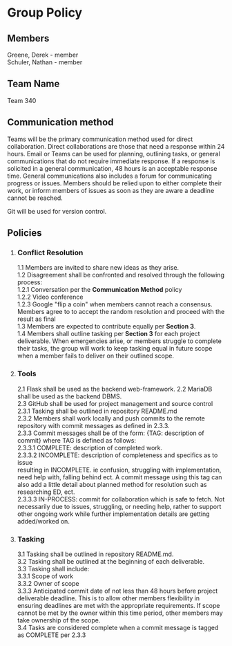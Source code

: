 # Group Policy
## Members

Greene, Derek - member  
Schuler, Nathan - member

## Team Name

Team 340

## Communication method

Teams will be the primary communication method used for direct collaboration. 
Direct collaborations are those that need a response within 24 hours. Email or 
Teams can be used for planning, outlining tasks, or general communications that 
do not require immediate response.  If a response is solicited in a general 
communication, 48 hours is an acceptable response time. General communications 
also includes a forum for communicating progress or issues.  Members should be 
relied upon to either complete their work, or inform members of issues as soon 
as they are aware a deadline cannot be reached.

Git will be used for version control. 

## Policies

1. ### Conflict Resolution  

    1.1  Members are invited to share new ideas as they arise.  
    1.2  Disagreement shall be confronted and resolved through the following 
    process:  
        1.2.1  Conversation per the __Communication Method__ policy  
        1.2.2  Video conference  
        1.2.3  Google "flip a coin" when members cannot reach a consensus. 
        Members agree to to accept the random resolution and proceed with the 
        result as final  
    1.3 Members are expected to contribute equally per __Section 3__.  
    1.4 Members shall outline tasking per __Section 3__ for each project deliverable. 
    When emergencies arise, or members struggle to complete their tasks, the 
    group will work to keep tasking equal in future scope when a member fails to 
    deliver on their outlined scope.

2. ### Tools  

    2.1 Flask shall be used as the backend web-framework. 
    2.2 MariaDB shall be used as the backend DBMS.  
    2.3 GitHub shall be used for project management and source control  
        2.3.1 Tasking shall be outlined in repository README.md  
        2.3.2 Members shall work locally and push commits to the remote 
        repository with commit messages as defined in 2.3.3.  
        2.3.3 Commit messages shall be of the form: {TAG: description of commit} where TAG is defined as follows:  
        2.3.3.1 COMPLETE: description of completed work.  
        2.3.3.2 INCOMPLETE: description of completeness and specifics as to issue  
        resulting in INCOMPLETE. ie confusion, struggling with implementation, 
        need help with, falling behind ect. A commit message using this tag can 
        also add a little detail about planned method for resolution such as 
        researching ED, ect.  
        2.3.3.3 IN-PROCESS: commit for collaboration which is safe to fetch. 
        Not necessarily due to issues, struggling, or needing help, rather to 
        support other ongoing work while further implementation details are 
        getting added/worked on.

3. ### Tasking

    3.1 Tasking shall be outlined in repository README.md.  
    3.2 Tasking shall be outlined at the beginning of each deliverable.  
    3.3 Tasking shall include:  
    3.3.1 Scope of work  
    3.3.2 Owner of scope  
    3.3.3 Anticipated commit date of not less than 48 hours before project  
    deliverable deadline. This is to allow other members flexibility in ensuring 
    deadlines are met with the appropriate requirements. If scope cannot be met 
    by the owner within this time period, other members may take ownership of 
    the scope.  
    3.4 Tasks are considered complete when a commit message is tagged as 
    COMPLETE per 2.3.3 